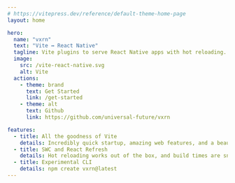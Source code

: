 ```yaml
---
# https://vitepress.dev/reference/default-theme-home-page
layout: home

hero:
  name: "vxrn"
  text: "Vite ↔ React Native"
  tagline: Vite plugins to serve React Native apps with hot reloading. Serve web and native apps at once.
  image:
    src: /vite-react-native.svg
    alt: Vite
  actions:
    - theme: brand
      text: Get Started
      link: /get-started
    - theme: alt
      text: Github
      link: https://github.com/universal-future/vxrn

features:
  - title: All the goodness of Vite
    details: Incredibly quick startup, amazing web features, and a beautiful plugin API.
  - title: SWC and React Refresh
    details: Hot reloading works out of the box, and build times are snappy thanks to SWC.
  - title: Experimental CLI
    details: npm create vxrn@latest
---
```


